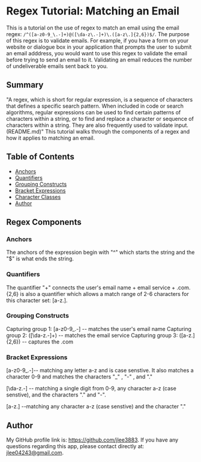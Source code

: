 # Regex Tutorial: Matching an Email

This is a tutorial on the use of regex to match an email using the email regex: `/^([a-z0-9_\.-]+)@([\da-z\.-]+)\.([a-z\.]{2,6})$/`. The purpose of this regex is to validate emails. For example, if you have a form on your website or dialogue box in your application that prompts the user to submit an email adddress, you would want to use this regex to validate the email before trying to send an email to it. Validating an email reduces the number of undeliverable emails sent back to you. 

## Summary

"A regex, which is short for regular expression, is a sequence of characters that defines a specific search pattern. When included in code or search algorithms, regular expressions can be used to find certain patterns of characters within a string, or to find and replace a character or sequence of characters within a string. They are also frequently used to validate input. (README.md)"
This tutorial walks through the components of a regex and how it applies to matching an email. 

## Table of Contents

- [Anchors](#anchors)
- [Quantifiers](#quantifiers)
- [Grouping Constructs](#grouping-constructs)
- [Bracket Expressions](#bracket-expressions)
- [Character Classes](#character-classes)
- [Author](#Author)


## Regex Components

### Anchors
The anchors of the expression begin with "^" which starts the string and the "$" is what ends the string. 

### Quantifiers
The quantifier "+" connects the user's email name + email service + .com. {2,6} is also a quantifier which allows a match range of 2-6 characters for this character set: [a-z\.]. 

### Grouping Constructs
Capturing group 1: [a-z0-9_\.-] -- matches the user's email name
Capturing group 2: ([\da-z\.-]+) -- matches the email service
Capturing group 3: ([a-z\.]{2,6}) -- captures the .com

### Bracket Expressions
[a-z0-9_\.-]-- matching any letter a-z and is case senstive. It also matches a character 0-9 and matches the characters "_" , "-" , and "."

[\da-z\.-] -- matching a single digit from 0-9, any character a-z (case senstive), and the characters "." and "-".

[a-z\.] --matching any character a-z (case senstive) and the character "."

## Author

My GitHub profile link is: https://github.com/jlee3883. If you have any questions regarding this app, please contact directly at: jlee04243@gmail.com.
